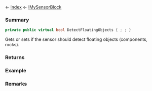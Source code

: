 ← [Index](Api-Index) ← [IMySensorBlock](Sandbox.ModAPI.Ingame.IMySensorBlock)

### Summary

```csharp
private public virtual bool DetectFloatingObjects { ; ; }
```

Gets or sets if the sensor should detect floating objects (components, rocks).

### Returns

### Example

### Remarks

